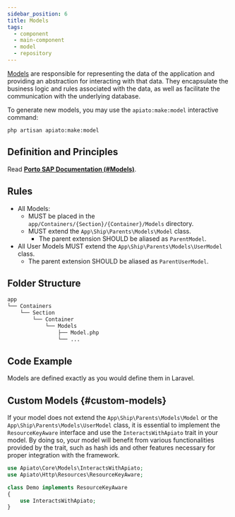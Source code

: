 ```yaml
---
sidebar_position: 6
title: Models
tags:
  - component
  - main-component
  - model
  - repository
---
```


[Models](https://laravel.com/docs/eloquent) are responsible for representing the data of the application
and providing an abstraction for interacting with that data.
They encapsulate the business logic and rules associated with the data,
as well as facilitate the communication with the underlying database.

To generate new models, you may use the `apiato:make:model` interactive command:

```
php artisan apiato:make:model
```

## Definition and Principles

Read [**Porto SAP Documentation (#Models)**](https://github.com/Mahmoudz/Porto#definitions--principles).

## Rules

- All Models:
  - MUST be placed in the `app/Containers/{Section}/{Container}/Models` directory.
  - MUST extend the `App\Ship\Parents\Models\Model` class.
    - The parent extension SHOULD be aliased as `ParentModel`.
- All User Models MUST extend the `App\Ship\Parents\Models\UserModel` class.
  - The parent extension SHOULD be aliased as `ParentUserModel`.

## Folder Structure

```markdown
app
└── Containers
    └── Section
        └── Container
            └── Models
                ├── Model.php
                └── ...
```

## Code Example

Models are defined exactly as you would define them in Laravel.

## Custom Models {#custom-models}

If your model does not extend the `App\Ship\Parents\Models\Model` or the `App\Ship\Parents\Models\UserModel` class,
it is essential to implement the `ResourceKeyAware` interface
and use the `InteractsWithApiato` trait in your model.
By doing so, your model will benefit from various functionalities provided by the trait,
such as hash ids and other features necessary for proper integration with the framework.

```php
use Apiato\Core\Models\InteractsWithApiato;
use Apiato\Http\Resources\ResourceKeyAware;

class Demo implements ResourceKeyAware
{
    use InteractsWithApiato;
}
```
